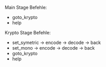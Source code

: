 Main Stage Befehle:
- goto_krypto
- help

Krypto Stage Befehle:
- set_symetric
  -> encode
  -> decode
  -> back
- set_mono
  -> encode
  -> decode
  -> back
- goto_krypto
- help
